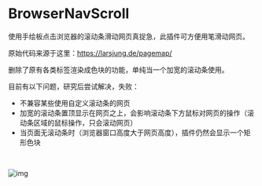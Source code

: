 # BrowserNavScroll

使用手绘板点击浏览器的滚动条滑动网页真捉急，此插件可方便用笔滑动网页。

原始代码来源于这里：https://larsjung.de/pagemap/

删除了原有各类标签渲染成色块的功能，单纯当一个加宽的滚动条使用。

目前有以下问题，研究后尝试解决，失败：
- 不兼容某些使用自定义滚动条的网页
- 加宽的滚动条置顶显示在网页之上，会影响滚动条下方鼠标对网页的操作（滚动条区域的鼠标操作，只会滚动网页）
- 当页面无滚动条时（浏览器窗口高度大于网页高度），插件仍然会显示一个矩形色块

<br>

![img](https://github.com/iibob/browser_page_map/assets/10295975/fb13088f-a077-49d7-a4f0-a8803ad093dd)
